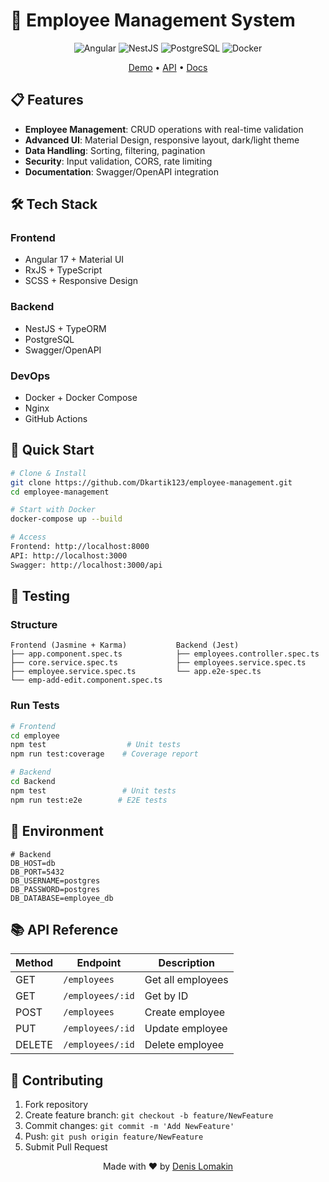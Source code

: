 # 🚀 Employee Management System

<div align="center">

![Angular](https://img.shields.io/badge/Angular-DD0031?style=for-the-badge&logo=angular&logoColor=white)
![NestJS](https://img.shields.io/badge/NestJS-E0234E?style=for-the-badge&logo=nestjs&logoColor=white)
![PostgreSQL](https://img.shields.io/badge/PostgreSQL-316192?style=for-the-badge&logo=postgresql&logoColor=white)
![Docker](https://img.shields.io/badge/Docker-2496ED?style=for-the-badge&logo=docker&logoColor=white)

[Demo](https://dkartik123.github.io/employee-management/) •
[API](https://employee-management-87s0.onrender.com) •
[Docs](https://employee-management-87s0.onrender.com/api)

</div>

## 📋 Features

- **Employee Management**: CRUD operations with real-time validation
- **Advanced UI**: Material Design, responsive layout, dark/light theme
- **Data Handling**: Sorting, filtering, pagination
- **Security**: Input validation, CORS, rate limiting
- **Documentation**: Swagger/OpenAPI integration

## 🛠 Tech Stack

### Frontend
- Angular 17 + Material UI
- RxJS + TypeScript
- SCSS + Responsive Design

### Backend
- NestJS + TypeORM
- PostgreSQL
- Swagger/OpenAPI

### DevOps
- Docker + Docker Compose
- Nginx
- GitHub Actions

## 🚀 Quick Start

```bash
# Clone & Install
git clone https://github.com/Dkartik123/employee-management.git
cd employee-management

# Start with Docker
docker-compose up --build

# Access
Frontend: http://localhost:8000
API: http://localhost:3000
Swagger: http://localhost:3000/api
```

## 🧪 Testing

### Structure
```
Frontend (Jasmine + Karma)           Backend (Jest)
├── app.component.spec.ts            ├── employees.controller.spec.ts
├── core.service.spec.ts             ├── employees.service.spec.ts
├── employee.service.spec.ts         └── app.e2e-spec.ts
└── emp-add-edit.component.spec.ts
```

### Run Tests
```bash
# Frontend
cd employee
npm test                  # Unit tests
npm run test:coverage    # Coverage report

# Backend
cd Backend
npm test                 # Unit tests
npm run test:e2e        # E2E tests
```

## 🔧 Environment

```env
# Backend
DB_HOST=db
DB_PORT=5432
DB_USERNAME=postgres
DB_PASSWORD=postgres
DB_DATABASE=employee_db
```

## 📚 API Reference

| Method | Endpoint | Description |
|--------|----------|-------------|
| GET | `/employees` | Get all employees |
| GET | `/employees/:id` | Get by ID |
| POST | `/employees` | Create employee |
| PUT | `/employees/:id` | Update employee |
| DELETE | `/employees/:id` | Delete employee |

## 🤝 Contributing

1. Fork repository
2. Create feature branch: `git checkout -b feature/NewFeature`
3. Commit changes: `git commit -m 'Add NewFeature'`
4. Push: `git push origin feature/NewFeature`
5. Submit Pull Request

<div align="center">

Made with ❤️ by [Denis Lomakin](https://github.com/Dkartik123)

</div>
